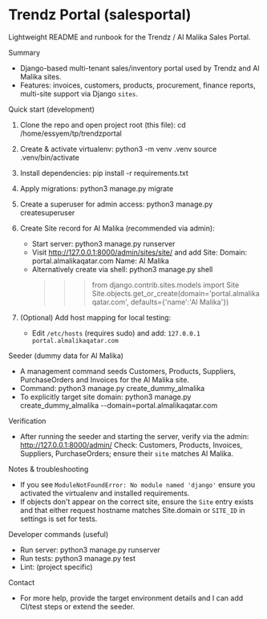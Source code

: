 Trendz Portal (salesportal)
==========================

Lightweight README and runbook for the Trendz / Al Malika Sales Portal.

Summary
- Django-based multi-tenant sales/inventory portal used by Trendz and Al Malika sites.
- Features: invoices, customers, products, procurement, finance reports, multi-site support via Django `sites`.

Quick start (development)
1. Clone the repo and open project root (this file):
   cd /home/essyem/tp/trendzportal

2. Create & activate virtualenv:
   python3 -m venv .venv
   source .venv/bin/activate

3. Install dependencies:
   pip install -r requirements.txt

4. Apply migrations:
   python3 manage.py migrate

5. Create a superuser for admin access:
   python3 manage.py createsuperuser

6. Create Site record for Al Malika (recommended via admin):
   - Start server: python3 manage.py runserver
   - Visit http://127.0.0.1:8000/admin/sites/site/ and add Site:
     Domain: portal.almalikaqatar.com
     Name: Al Malika
   - Alternatively create via shell:
     python3 manage.py shell
     >>> from django.contrib.sites.models import Site
     >>> Site.objects.get_or_create(domain='portal.almalikaqatar.com', defaults={'name':'Al Malika'})

7. (Optional) Add host mapping for local testing:
   - Edit `/etc/hosts` (requires sudo) and add: `127.0.0.1 portal.almalikaqatar.com`

Seeder (dummy data for Al Malika)
- A management command seeds Customers, Products, Suppliers, PurchaseOrders and Invoices for the Al Malika site.
- Command: python3 manage.py create_dummy_almalika
- To explicitly target site domain: python3 manage.py create_dummy_almalika --domain=portal.almalikaqatar.com

Verification
- After running the seeder and starting the server, verify via the admin:
  http://127.0.0.1:8000/admin/
  Check: Customers, Products, Invoices, Suppliers, PurchaseOrders; ensure their `site` matches Al Malika.

Notes & troubleshooting
- If you see `ModuleNotFoundError: No module named 'django'` ensure you activated the virtualenv and installed requirements.
- If objects don't appear on the correct site, ensure the `Site` entry exists and that either request hostname matches Site.domain or `SITE_ID` in settings is set for tests.

Developer commands (useful)
- Run server: python3 manage.py runserver
- Run tests: python3 manage.py test
- Lint: (project specific)

Contact
- For more help, provide the target environment details and I can add CI/test steps or extend the seeder.
